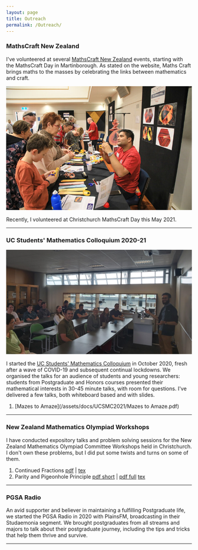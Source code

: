 ```yaml
---
layout: page
title: Outreach
permalink: /Outreach/
---
```


### MathsCraft New Zealand
I've volunteered at several [MathsCraft New Zealand](www.mathscraftnz.org) events, starting with the MathsCraft Day in Martinborough. As stated on the website, Maths Craft brings maths to the masses by celebrating the links between mathematics and craft.

![MathsCraft NZ](/assets/images/mathscraft.jpg)

Recently, I volunteered at Christchurch MathsCraft Day this May 2021.

---

### UC Students' Mathematics Colloquium 2020-21
![UCSMC on a nice day](/assets/images/ucsmc.jpg)

I started the [UC Students' Mathematics Colloquium](https://groups.google.com/g/uc-students-math-colloquium)  in October 2020, fresh after a wave of COVID-19 and subsequent continual lockdowns. We organised the talks for an audience of students and young researchers: students from Postgraduate and Honors courses presented their mathematical interests in 30-45 minute talks, with room for questions.
I've delivered a few talks, both whiteboard based and with slides.
1. [Mazes to Amaze](/assets/docs/UCSMC2021/Mazes to Amaze.pdf)

---

### New Zealand Mathematics Olympiad Workshops

I have conducted expository talks and problem solving sessions for the New Zealand Mathematics Olympiad Committee Workshops held in Christchurch. I don't own these problems, but I did put some twists and turns on some of them.
1. Continued Fractions [pdf](/assets/docs/NZMOC/CF.pdf) | [tex](/assets/docs/NZMOC/CF.tex)
2. Parity and Pigeonhole Principle [pdf short](/assets/docs/NZMOC/Parity_PHP.pdf) | [pdf full](/assets/docs/NZMOC/PHP_Parity_Long.pdf)
[tex](/assets/docs/NZMOC/PHP_Parity_Long.tex)





---
### PGSA Radio

An avid supporter and believer in maintaining a fulfilling Postgraduate life, we started the PGSA Radio in 2020 with PlainsFM, broadcasting in their Studaemonia segment. We brought postgraduates from all streams and majors to talk about their postgraduate journey, including the tips and tricks that help them thrive and survive.

---

